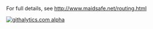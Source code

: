 For full details, see http://www.maidsafe.net/routing.html

[![githalytics.com alpha](https://cruel-carlota.pagodabox.com/c238536a501d2b1fb8fc8af33c31349b "githalytics.com")](http://githalytics.com/maidsafe/MaidSafe-Routing)
